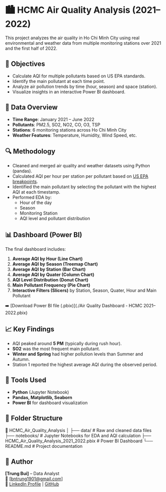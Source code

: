 # 🏙️ HCMC Air Quality Analysis (2021–2022)

This project analyzes the air quality in Ho Chi Minh City using real environmental and weather data from multiple monitoring stations over 2021 and the first half of 2022.

## 📌 Objectives

- Calculate AQI for multiple pollutants based on US EPA standards.
- Identify the main pollutant at each time point.
- Analyze air pollution trends by time (hour, season) and space (station).
- Visualize insights in an interactive Power BI dashboard.

## 🧮 Data Overview

- **Time Range**: January 2021 – June 2022  
- **Pollutants**: PM2.5, SO2, NO2, CO, O3, TSP  
- **Stations**: 6 monitoring stations across Ho Chi Minh City  
- **Weather Features**: Temperature, Humidity, Wind Speed, etc.

## 🔍 Methodology

- Cleaned and merged air quality and weather datasets using Python (pandas).
- Calculated AQI per hour per station per pollutant based on [US EPA breakpoints](https://www.airnow.gov/aqi/aqi-calculation/).
- Identified the main pollutant by selecting the pollutant with the highest AQI at each timestamp.
- Performed EDA by:
  - Hour of the day
  - Season
  - Monitoring Station
  - AQI level and pollutant distribution

## 📊 Dashboard (Power BI)

The final dashboard includes:

1. **Average AQI by Hour (Line Chart)**
2. **Average AQI by Season (Treemap Chart)**
3. **Average AQI by Station (Bar Chart)**
4. **Average AQI by Quater (Column Chart)**
5. **AQI Level Distribution (Donut Chart)**
6. **Main Pollutant Frequency (Pie Chart)**
7. **Interactive Filters (Slicers)** by Station, Season, Quater, Hour and Main Pollutant

➡️ [Download Power BI file (.pbix)](./Air Quality Dashboard - HCMC 2021–2022.pbix)

## 📈 Key Findings

- AQI peaked around **5 PM** (typically during rush hour).
- **SO2** was the most frequent main pollutant.
- **Winter and Spring** had higher pollution levels than Summer and Autumn.
- Station 1 reported the highest average AQI during the observed period.

## 🚀 Tools Used

- **Python** (Jupyter Notebook)
- **Pandas, Matplotlib, Seaborn**
- **Power BI** for dashboard visualization

## 📂 Folder Structure
📁 HCMC_Air_Quality_Analysis
│
├── data/ # Raw and cleaned data files
├── notebooks/ # Jupyter Notebooks for EDA and AQI calculation
├── HCMC_Air_Quality_Analysis_2021_2022.pbix # Power BI Dashboard
└── README.md # Project documentation


## 👤 Author

**[Trung Bui]** – Data Analyst  
📧 [bntrung1901@gmail.com]  
🔗 [LinkedIn Profile](https://www.linkedin.com/in/trung-bui-1020ba93/) | [GitHub](https://github.com/bntrung1901)
